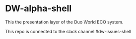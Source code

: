 # DW-alpha-shell
This the presentation layer of the Duo World ECO system.  

This repo is connected to the slack channel #dw-issues-shell